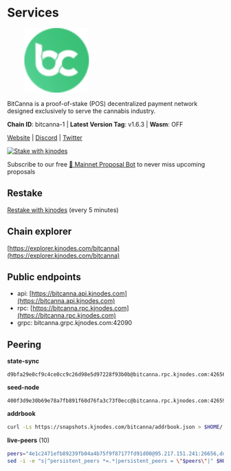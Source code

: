 # Services

<figure><img src="https://raw.githubusercontent.com/kj89/cosmos-images/main/logos/bitcanna.png" width="150" alt=""><figcaption></figcaption></figure>

BitCanna is a proof-of-stake (POS) decentralized payment network designed exclusively to serve the cannabis industry. 

**Chain ID**: bitcanna-1 | **Latest Version Tag**: v1.6.3 | **Wasm**: OFF

[Website](https://www.bitcanna.io) | [Discord](https://discord.gg/9AVrzaVQvs) | [Twitter](https://twitter.com/BitCannaGlobal)

[![Stake with kjnodes](https://i.ibb.co/cr44Q8j/button-stake-with-kjnodes.png)](https://restake.app/bitcanna/bcnavaloper1aym6s8eza7kjvnxuwxufrzccz6vqvgnsc47cc7)

Subscribe to our free [🤖 Mainnet Proposal Bot](https://t.me/kjnodes_proposal_bot) to never miss upcoming proposals

## Restake

[Restake with kjnodes](https://restake.app/bitcanna/bcnavaloper1aym6s8eza7kjvnxuwxufrzccz6vqvgnsc47cc7) (every 5 minutes)
## Chain explorer
[https://explorer.kjnodes.com/bitcanna](https://explorer.kjnodes.com/bitcanna)

## Public endpoints

* api: [https://bitcanna.api.kjnodes.com](https://bitcanna.api.kjnodes.com)
* rpc: [https://bitcanna.rpc.kjnodes.com](https://bitcanna.rpc.kjnodes.com)
* grpc: bitcanna.grpc.kjnodes.com:42090

## Peering

**state-sync**

```text
d9bfa29e0cf9c4ce0cc9c26d98e5d97228f93b0b@bitcanna.rpc.kjnodes.com:42656
```

**seed-node**

```text
400f3d9e30b69e78a7fb891f60d76fa3c73f0ecc@bitcanna.rpc.kjnodes.com:42659
```

**addrbook**
```bash
curl -Ls https://snapshots.kjnodes.com/bitcanna/addrbook.json > $HOME/.bcna/config/addrbook.json
```

**live-peers** (10)
```bash
peers="4e1c2471efb89239fb04a4b75f9f87177fd91d00@95.217.151.241:26656,dd4d3c0de38aa0575436c34c237b33bc0dda3ef2@142.132.158.93:13056,b204222a9b6ca4eee39a836b7406483a5ad4e719@144.91.114.250:26656,3cb7bc8d5c448eaa42558347fb6cb03cd414b223@38.242.232.202:26656,d9bfa29e0cf9c4ce0cc9c26d98e5d97228f93b0b@65.109.88.38:42656,4dabde84771e8689403ce7c8b76d27e555ab2f00@65.21.136.170:50656,5bb0a042e8a4ee28bcda1e26148e57787e75a42e@23.88.69.22:28466,65b12d58cc642eb8a1eb4e8344eaf26afce2e6d3@37.120.191.47:36656,ec4796daea06ecf0e51819b931fbcb3e1a99b137@144.91.101.49:26656,d2247f7b919f0781c90ee61958d7044665a22d38@169.155.169.55:26656"
sed -i -e "s|^persistent_peers *=.*|persistent_peers = \"$peers\"|" $HOME/.bcna/config/config.toml
```
